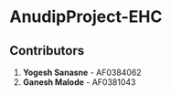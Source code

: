 # AnudipProject-EHC

## Contributors
1. **Yogesh Sanasne** - AF0384062
2. **Ganesh Malode** - AF0381043
